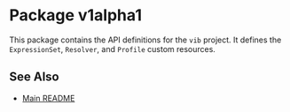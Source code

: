 # Package v1alpha1

This package contains the API definitions for the `vib` project. It defines the `ExpressionSet`, `Resolver`, and `Profile` custom resources.

## See Also

- [Main README](../../../README.md)
